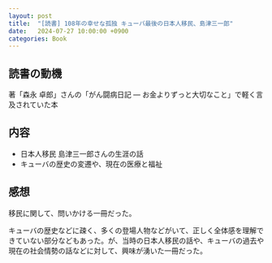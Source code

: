```yaml
---
layout: post
title:  "[読書] 108年の幸せな孤独 キューバ最後の日本人移民、島津三一郎"
date:   2024-07-27 10:00:00 +0900
categories: Book
---
```


## 読書の動機
著「森永 卓郎」さんの「がん闘病日記 ― お金よりずっと大切なこと」で軽く言及されていた本

## 内容
- 日本人移民 島津三一郎さんの生涯の話
- キューバの歴史の変遷や、現在の医療と福祉

## 感想
移民に関して、問いかける一冊だった。

キューバの歴史などに疎く、多くの登場人物などがいて、正しく全体感を理解できていない部分などもあった。が、当時の日本人移民の話や、キューバの過去や現在の社会情勢の話などに対して、興味が湧いた一冊だった。